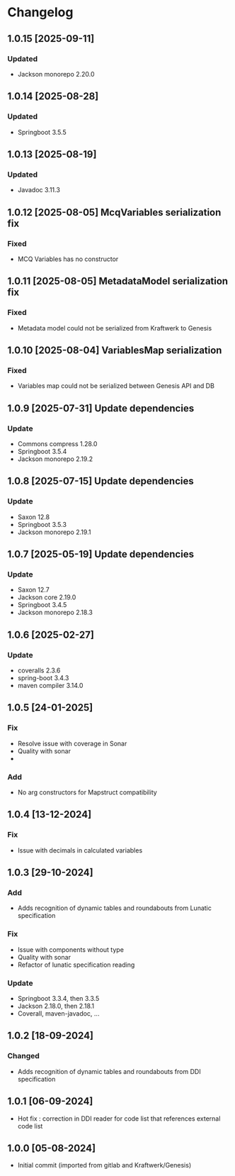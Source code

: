 # Changelog
## 1.0.15 [2025-09-11]
### Updated
- Jackson monorepo 2.20.0

## 1.0.14 [2025-08-28]
### Updated
- Springboot 3.5.5

## 1.0.13 [2025-08-19]
### Updated
- Javadoc 3.11.3

## 1.0.12 [2025-08-05] McqVariables serialization fix
### Fixed
- MCQ Variables has no constructor

## 1.0.11 [2025-08-05] MetadataModel serialization fix
### Fixed
- Metadata model could not be serialized from Kraftwerk to Genesis

## 1.0.10 [2025-08-04] VariablesMap serialization
### Fixed
- Variables map could not be serialized between Genesis API and DB

## 1.0.9 [2025-07-31] Update dependencies
### Update
- Commons compress 1.28.0
- Springboot 3.5.4
- Jackson monorepo 2.19.2

## 1.0.8 [2025-07-15] Update dependencies
### Update
- Saxon 12.8
- Springboot 3.5.3
- Jackson monorepo 2.19.1

## 1.0.7 [2025-05-19] Update dependencies
### Update
- Saxon 12.7
- Jackson core 2.19.0
- Springboot 3.4.5
- Jackson monorepo 2.18.3

## 1.0.6 [2025-02-27]
### Update
- coveralls 2.3.6
- spring-boot 3.4.3
- maven compiler 3.14.0

## 1.0.5 [24-01-2025]

### Fix
- Resolve issue with coverage in Sonar
- Quality with sonar
- 
### Add
- No arg constructors for Mapstruct compatibility

## 1.0.4 [13-12-2024]
### Fix
- Issue with decimals in calculated variables

## 1.0.3 [29-10-2024]

### Add
- Adds recognition of dynamic tables and roundabouts from Lunatic specification

### Fix
- Issue with components without type
- Quality with sonar
- Refactor of lunatic specification reading

### Update
- Springboot 3.3.4, then 3.3.5
- Jackson 2.18.0, then 2.18.1
- Coverall, maven-javadoc, ...

## 1.0.2 [18-09-2024]
### Changed
- Adds recognition of dynamic tables and roundabouts from DDI specification

## 1.0.1 [06-09-2024]
- Hot fix : correction in  DDI reader for code list that references external code list

## 1.0.0 [05-08-2024]
- Initial commit (imported from gitlab and Kraftwerk/Genesis)
